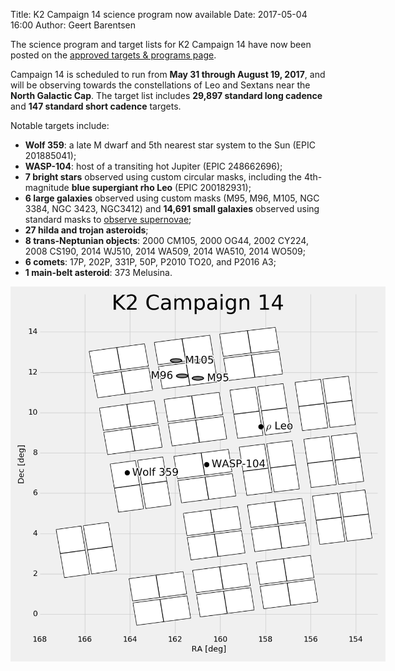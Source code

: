 Title: K2 Campaign 14 science program now available
Date: 2017-05-04 16:00
Author: Geert Barentsen

The science program and target lists for K2 Campaign 14
have now been posted on the
[approved targets & programs page](k2-approved-programs.html#campaign-14).

Campaign 14 is scheduled to run from <b>May 31 through August 19, 2017</b>,
and will be observing towards the constellations of Leo and Sextans
near the <b>North Galactic Cap</b>.
The target list includes <b>29,897 standard long cadence</b> and <b>147 standard short cadence</b> targets.

Notable targets include:

<ul>
  <li>
    <b>Wolf 359</b>: a late M dwarf and 5th nearest star system to the Sun (EPIC 201885041);
  </li>
  <li>
    <b>WASP-104</b>: host of a transiting hot Jupiter (EPIC 248662696);
  </li>
  <li>
    <b>7 bright stars</b> observed using custom circular masks, including the 4th-magnitude <b>blue supergiant rho Leo</b> (EPIC 200182931);
  </li>
  <li>
    <b>6 large galaxies</b> observed using custom masks (M95, M96, M105, NGC 3384, NGC 3423, NGC3412) and <b>14,691 small galaxies</b> observed using standard masks to <a href="/supernova-experiment">observe supernovae</a>;
  </li>
  <li>
    <b>27 hilda and trojan asteroids</b>;
  </li>
  <li>
    <b>8 trans-Neptunian objects</b>: 2000 CM105, 2000 OG44, 2002 CY224, 2008 CS190, 2014 WJ510, 2014 WA509, 2014 WA510, 2014 WO509;
  </li>
  <li>
    <b>6 comets</b>: 17P, 202P, 331P, 50P, P2010 TO20, and P2016 A3;
  </li> 
  <li>
    <b>1 main-belt asteroid</b>: 373 Melusina.
  </li>
</ul>

<a href="images/k2/k2-c14-field.png"><img class="img-responsive" style="max-width:600px;" src="images/k2/k2-c14-field.png"></a>
